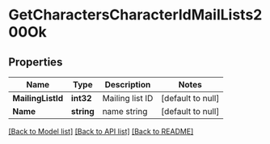 # GetCharactersCharacterIdMailLists200Ok

## Properties
Name | Type | Description | Notes
------------ | ------------- | ------------- | -------------
**MailingListId** | **int32** | Mailing list ID | [default to null]
**Name** | **string** | name string | [default to null]

[[Back to Model list]](../README.md#documentation-for-models) [[Back to API list]](../README.md#documentation-for-api-endpoints) [[Back to README]](../README.md)

